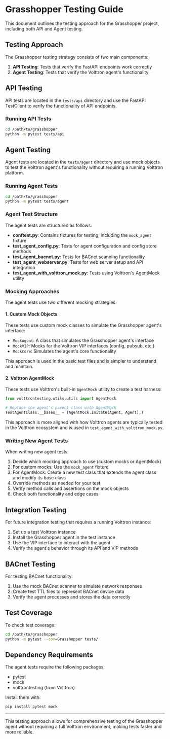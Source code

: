 # Grasshopper Testing Guide

This document outlines the testing approach for the Grasshopper project, including both API and Agent testing.

## Testing Approach

The Grasshopper testing strategy consists of two main components:

1. **API Testing**: Tests that verify the FastAPI endpoints work correctly
2. **Agent Testing**: Tests that verify the Volttron agent's functionality

## API Testing

API tests are located in the `tests/api` directory and use the FastAPI TestClient to verify the functionality of API endpoints.

### Running API Tests

```bash
cd /path/to/grasshopper
python -m pytest tests/api
```

## Agent Testing

Agent tests are located in the `tests/agent` directory and use mock objects to test the Volttron agent's functionality without requiring a running Volttron platform.

### Running Agent Tests

```bash
cd /path/to/grasshopper
python -m pytest tests/agent
```

### Agent Test Structure

The agent tests are structured as follows:

- **conftest.py**: Contains fixtures for testing, including the `mock_agent` fixture
- **test_agent_config.py**: Tests for agent configuration and config store methods
- **test_agent_bacnet.py**: Tests for BACnet scanning functionality
- **test_agent_webserver.py**: Tests for web server setup and API integration
- **test_agent_with_volttron_mock.py**: Tests using Volttron's AgentMock utility

### Mocking Approaches

The agent tests use two different mocking strategies:

#### 1. Custom Mock Objects

These tests use custom mock classes to simulate the Grasshopper agent's interface:

- `MockAgent`: A class that simulates the Grasshopper agent's interface
- `MockVIP`: Mocks for the Volttron VIP interfaces (config, pubsub, etc.)
- `MockCore`: Simulates the agent's core functionality

This approach is used in the basic test files and is simpler to understand and maintain.

#### 2. Volttron AgentMock

These tests use Volttron's built-in `AgentMock` utility to create a test harness:

```python
from volttrontesting.utils.utils import AgentMock

# Replace the agent's parent class with AgentMock
TestAgentClass.__bases__ = (AgentMock.imitate(Agent, Agent),)
```

This approach is more aligned with how Volttron agents are typically tested in the Volttron ecosystem and is used in `test_agent_with_volttron_mock.py`.

### Writing New Agent Tests

When writing new agent tests:

1. Decide which mocking approach to use (custom mocks or AgentMock)
2. For custom mocks: Use the `mock_agent` fixture
3. For AgentMock: Create a new test class that extends the agent class and modify its base class
4. Override methods as needed for your test
5. Verify method calls and assertions on the mock objects
6. Check both functionality and edge cases

## Integration Testing

For future integration testing that requires a running Volttron instance:

1. Set up a test Volttron instance
2. Install the Grasshopper agent in the test instance
3. Use the VIP interface to interact with the agent
4. Verify the agent's behavior through its API and VIP methods

## BACnet Testing

For testing BACnet functionality:

1. Use the mock BACnet scanner to simulate network responses
2. Create test TTL files to represent BACnet device data
3. Verify the agent processes and stores the data correctly

## Test Coverage

To check test coverage:

```bash
cd /path/to/grasshopper
python -m pytest --cov=Grasshopper tests/
```

## Dependency Requirements

The agent tests require the following packages:

- pytest
- mock
- volttrontesting (from Volttron)

Install them with:

```bash
pip install pytest mock
```

---

This testing approach allows for comprehensive testing of the Grasshopper agent without requiring a full Volttron environment, making tests faster and more reliable.